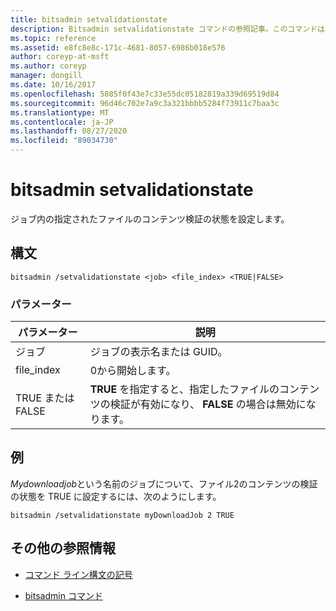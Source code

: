 ```yaml
---
title: bitsadmin setvalidationstate
description: Bitsadmin setvalidationstate コマンドの参照記事。このコマンドは、ジョブ内の指定されたファイルのコンテンツ検証の状態を設定します。
ms.topic: reference
ms.assetid: e8fc8e8c-171c-4681-8057-6986b018e576
author: coreyp-at-msft
ms.author: coreyp
manager: dongill
ms.date: 10/16/2017
ms.openlocfilehash: 5885f0f43e7c33e55dc05182819a339d69519d84
ms.sourcegitcommit: 96d46c702e7a9c3a321bbbb5284f73911c7baa3c
ms.translationtype: MT
ms.contentlocale: ja-JP
ms.lasthandoff: 08/27/2020
ms.locfileid: "89034730"
---
```

# <a name="bitsadmin-setvalidationstate"></a>bitsadmin setvalidationstate

ジョブ内の指定されたファイルのコンテンツ検証の状態を設定します。

## <a name="syntax"></a>構文

```
bitsadmin /setvalidationstate <job> <file_index> <TRUE|FALSE>
```

### <a name="parameters"></a>パラメーター

| パラメーター | 説明 |
| --------- | ---------- |
| ジョブ | ジョブの表示名または GUID。 |
| file_index | 0から開始します。 |
| TRUE または FALSE | **TRUE** を指定すると、指定したファイルのコンテンツの検証が有効になり、 **FALSE** の場合は無効になります。 |

## <a name="examples"></a>例

*Mydownloadjob*という名前のジョブについて、ファイル2のコンテンツの検証の状態を TRUE に設定するには、次のようにします。

```
bitsadmin /setvalidationstate myDownloadJob 2 TRUE
```

## <a name="additional-references"></a>その他の参照情報

- [コマンド ライン構文の記号](command-line-syntax-key.md)

- [bitsadmin コマンド](bitsadmin.md)
